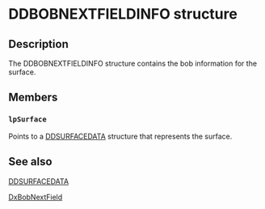 # DDBOBNEXTFIELDINFO structure

## Description

The DDBOBNEXTFIELDINFO structure contains the bob information for the surface.

## Members

### `lpSurface`

Points to a [DDSURFACEDATA](https://learn.microsoft.com/windows/desktop/api/dxmini/ns-dxmini-ddsurfacedata) structure that represents the surface.

## See also

[DDSURFACEDATA](https://learn.microsoft.com/windows/desktop/api/dxmini/ns-dxmini-ddsurfacedata)

[DxBobNextField](https://learn.microsoft.com/windows/desktop/api/dxmini/nc-dxmini-pdx_bobnextfield)